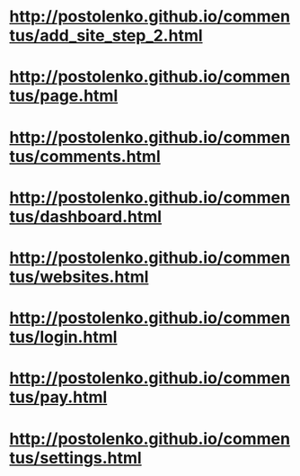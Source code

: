 # http://postolenko.github.io/commentus/add_site_step_2.html
# http://postolenko.github.io/commentus/page.html
# http://postolenko.github.io/commentus/comments.html
# http://postolenko.github.io/commentus/dashboard.html
# http://postolenko.github.io/commentus/websites.html
# http://postolenko.github.io/commentus/login.html
# http://postolenko.github.io/commentus/pay.html
# http://postolenko.github.io/commentus/settings.html